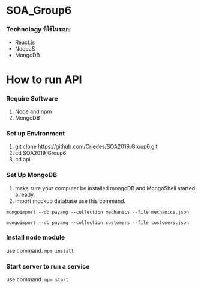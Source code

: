 # SOA_Group6
### Technology ที่ใช้ในระบบ
- React.js
- NodeJS
- MongoDB

# How to run API

### Require Software
1. Node and npm
2. MongoDB

### Set up Environment
1. git clone https://github.com/Criedes/SOA2019_Group6.git
2. cd SOA2019_Group6
3. cd api

### Set Up MongoDB
1. make sure your computer be installed mongoDB and MongoShell started already.
 2. import mockup database use this command.
 
 `mongoimport --db payang --collection mechanics --file mechanics.json`
 
 `mongoimport --db payang --collection customers --file customers.json`

### Install node module
use command. `npm install`

### Start server to run a service
use command. `npm start`
